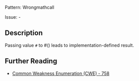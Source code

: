 Pattern: Wrongmathcall

Issue: -

## Description

Passing value `#` to #() leads to implementation-defined result.

## Further Reading

* [Common Weakness Enumeration (CWE) - 758](https://cwe.mitre.org/data/definitions/758.html)